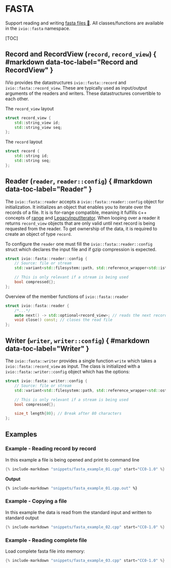 <!--
    SPDX-FileCopyrightText: 2006-2023, Knut Reinert & Freie Universität Berlin
    SPDX-FileCopyrightText: 2016-2023, Knut Reinert & MPI für molekulare Genetik
    SPDX-License-Identifier: CC-BY-4.0
-->
# FASTA

Support reading and writing [fasta files 🔗](https://blast.ncbi.nlm.nih.gov/doc/blast-topics/).
All classes/functions are available in the `ivio::fasta` namespace.

[TOC]

## Record and RecordView (`record`, `record_view`) { #markdown data-toc-label="Record and RecordView" }
IVio provides the datastructures `ivio::fasta::record` and `ivio::fasta::record_view`. These are typically used as input/output arguments of the readers and writers.
These datastructures convertible to each other.

The `record_view` layout
``` c++
struct record_view {
    std::string_view id;
    std::string_view seq;
};
```
The `record` layout
```c++
struct record {
    std::string id;
    std::string seq;
};
```

## Reader (`reader`, `reader::config`) { #markdown data-toc-label="Reader" }
The `ivio::fasta::reader` accepts a `ivio::fasta::reader::config` object for initialization. It initializes an object
that enables you to iterate over the records of a file. It is is for-range compatible, meaning it fulfills c++ concepts of  [range](https://en.cppreference.com/w/cpp/ranges/range) and [LegacyInputIterator](https://en.cppreference.com/w/cpp/named_req/InputIterator).
When looping over a reader it returns `record_view` objects that are only valid until next record is being requested from the reader.
To get ownership of the data, it is required to create an object of type `record`.

To configure the `reader` one must fill the `ivio::fasta::reader::config` struct which declares the input file and if gzip compression is expected.
```c++
struct ivio::fasta::reader::config {
    // Source: file or stream
    std::variant<std::filesystem::path, std::reference_wrapper<std::istream>> input;

    // This is only relevant if a stream is being used
    bool compressed{};
};
```

Overview of the member functions of `ivio::fasta::reader`
```c++
struct ivio::fasta::reader {
    /*...*/
    auto next() -> std::optional<record_view>; // reads the next record
    void close() const; // closes the read file
};
```

## Writer (`writer`, `writer::config`) { #markdown data-toc-label="Writer" }
The `ivio::fasta::writer` provides a single function `write` which takes a `ivio::fasta::record_view` as input.
The class is initialized with a `ivio::fasta::writer::config` object which has the options:
```c++
struct ivio::fasta::writer::config {
    // Source: file or stream
    std::variant<std::filesystem::path, std::reference_wrapper<std::ostream>> output;

    // This is only relevant if a stream is being used
    bool compressed{};

    size_t length{80}; // Break after 80 characters
};
```
## Examples
### Example - Reading record by record
In this example a file is being opened and print to command line
```c++
{% include-markdown "snippets/fasta_example_01.cpp" start="CC0-1.0" %}
```
**Output**
```sh
{% include-markdown "snippets/fasta_example_01.cpp.out" %}
```
### Example - Copying a file
In this example the data is read from the standard input and written to standard output
```c++
{% include-markdown "snippets/fasta_example_02.cpp" start="CC0-1.0" %}
```

### Example - Reading complete file
Load complete fasta file into memory:
```c++
{% include-markdown "snippets/fasta_example_03.cpp" start="CC0-1.0" %}
```

